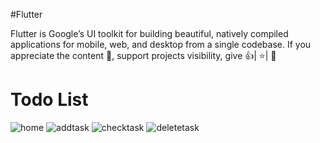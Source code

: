 #Flutter

Flutter is Google’s UI toolkit for building beautiful, natively compiled applications for mobile, web, and desktop from a single codebase. If you appreciate the content 📖, support projects visibility, give 👍| ⭐| 👏


# Todo List


![home](https://user-images.githubusercontent.com/124737224/229357621-28decfb9-6cab-41d6-ac1a-5002928cfb81.png)
![addtask](https://user-images.githubusercontent.com/124737224/229357625-ed8373ee-8c90-4eca-a4e7-ece9d366f026.png)
![checktask](https://user-images.githubusercontent.com/124737224/229357628-3f61f4f5-8cca-4792-92e2-46ce5c1ce3e2.png)
![deletetask](https://user-images.githubusercontent.com/124737224/229357636-5769f907-5f56-4580-894f-81e9979f8c02.png)

